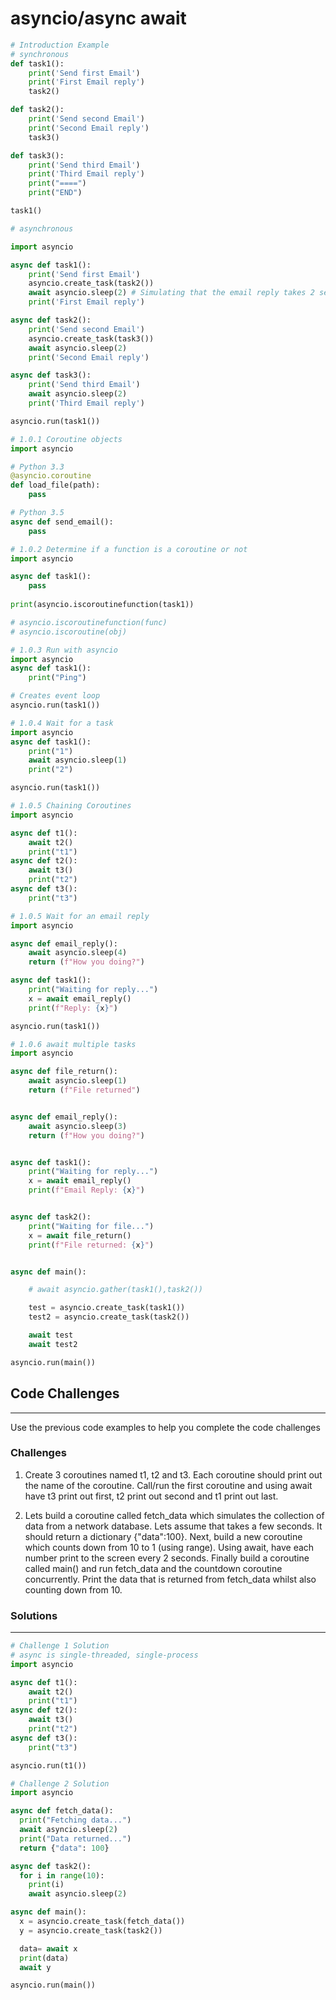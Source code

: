 # asyncio/async await

```python 
# Introduction Example
# synchronous
def task1():
    print('Send first Email')
    print('First Email reply')
    task2()

def task2():
    print('Send second Email')
    print('Second Email reply')
    task3()

def task3():
    print('Send third Email')
    print('Third Email reply')
    print("====")
    print("END")

task1()

# asynchronous

import asyncio

async def task1():
    print('Send first Email')
    asyncio.create_task(task2())
    await asyncio.sleep(2) # Simulating that the email reply takes 2 seconds
    print('First Email reply')

async def task2():
    print('Send second Email')
    asyncio.create_task(task3())
    await asyncio.sleep(2)
    print('Second Email reply')

async def task3():
    print('Send third Email')
    await asyncio.sleep(2)
    print('Third Email reply')

asyncio.run(task1())
```

```python
# 1.0.1 Coroutine objects
import asyncio

# Python 3.3
@asyncio.coroutine 
def load_file(path):
    pass

# Python 3.5
async def send_email():
    pass
```
```python
# 1.0.2 Determine if a function is a coroutine or not
import asyncio

async def task1():
    pass
   
print(asyncio.iscoroutinefunction(task1))

# asyncio.iscoroutinefunction(func)
# asyncio.iscoroutine(obj)
```
```python
# 1.0.3 Run with asyncio
import asyncio
async def task1():
    print("Ping")

# Creates event loop
asyncio.run(task1())
```
```python
# 1.0.4 Wait for a task
import asyncio
async def task1():
    print("1")
    await asyncio.sleep(1)
    print("2")

asyncio.run(task1())
```
```python
# 1.0.5 Chaining Coroutines
import asyncio

async def t1():
    await t2()
    print("t1")
async def t2():
    await t3()
    print("t2")
async def t3():
    print("t3")
```
```python
# 1.0.5 Wait for an email reply
import asyncio

async def email_reply():
    await asyncio.sleep(4)
    return (f"How you doing?")

async def task1():
    print("Waiting for reply...")
    x = await email_reply()
    print(f"Reply: {x}")

asyncio.run(task1())
```
```python
# 1.0.6 await multiple tasks
import asyncio

async def file_return():
    await asyncio.sleep(1)
    return (f"File returned")


async def email_reply():
    await asyncio.sleep(3)
    return (f"How you doing?")


async def task1():
    print("Waiting for reply...")
    x = await email_reply()
    print(f"Email Reply: {x}")


async def task2():
    print("Waiting for file...")
    x = await file_return()
    print(f"File returned: {x}")


async def main():

    # await asyncio.gather(task1(),task2())

    test = asyncio.create_task(task1())
    test2 = asyncio.create_task(task2())

    await test
    await test2

asyncio.run(main())
```


## Code Challenges
---
Use the previous code examples to help you complete the code challenges

### **Challenges**
1. Create 3 coroutines named t1, t2 and t3. Each coroutine should print out the name of the coroutine. Call/run the first coroutine and using await have t3 print out first, t2 print out second and t1 print out last.

2. Lets build a coroutine called fetch_data which simulates the collection of data from a network database. Lets assume that takes a few seconds. It should return a dictionary {"data":100}. Next, build a new coroutine which counts down from 10 to 1 (using range). Using await, have each number print to the screen every 2 seconds. Finally build a coroutine called main() and run fetch_data and the countdown coroutine concurrently. Print the data that is returned from fetch_data whilst also counting down from 10.

### Solutions
---
```Python
# Challenge 1 Solution
# async is single-threaded, single-process
import asyncio

async def t1():
    await t2()
    print("t1")
async def t2():
    await t3()
    print("t2")
async def t3():
    print("t3")

asyncio.run(t1())
```
```Python
# Challenge 2 Solution
import asyncio

async def fetch_data():
  print("Fetching data...")
  await asyncio.sleep(2)
  print("Data returned...")
  return {"data": 100}

async def task2():
  for i in range(10):
    print(i)
    await asyncio.sleep(2)

async def main():
  x = asyncio.create_task(fetch_data())
  y = asyncio.create_task(task2())

  data= await x
  print(data)
  await y

asyncio.run(main())
```